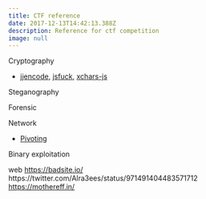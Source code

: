 ```yaml
---
title: CTF reference
date: 2017-12-13T14:42:13.388Z
description: Reference for ctf competition
image: null
---
```

Cryptography

* [jjencode](http://utf-8.jp/public/jjencode.html), [jsfuck](http://www.jsfuck.com/), [xchars-js](https://syllab.fr/projets/experiments/xcharsjs/5chars.pipeline.html)

Steganography

Forensic

Network

- [Pivoting](https://bitrot.sh/cheatsheet/14-12-2017-pivoting/)

Binary exploitation

web
https://badsite.io/
https:\/\/twitter.com\/Alra3ees\/status\/971491404483571712
https://mothereff.in/




